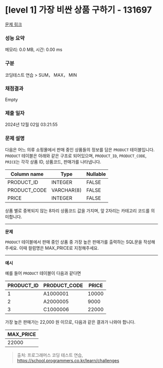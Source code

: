 # \[level 1] 가장 비싼 상품 구하기 - 131697

[문제 링크](https://school.programmers.co.kr/learn/courses/30/lessons/131697)

### 성능 요약

메모리: 0.0 MB, 시간: 0.00 ms

### 구분

코딩테스트 연습 > SUM， MAX， MIN

### 채점결과

Empty

### 제출 일자

2024년 12월 02일 03:21:55

### 문제 설명

다음은 어느 의류 쇼핑몰에서 판매 중인 상품들의 정보를 담은 `PRODUCT` 테이블입니다. `PRODUCT` 테이블은 아래와 같은 구조로 되어있으며, `PRODUCT_ID`, `PRODUCT_CODE`, `PRICE`는 각각 상품 ID, 상품코드, 판매가를 나타냅니다.

| Column name   | Type       | Nullable |
| ------------- | ---------- | -------- |
| PRODUCT\_ID   | INTEGER    | FALSE    |
| PRODUCT\_CODE | VARCHAR(8) | FALSE    |
| PRICE         | INTEGER    | FALSE    |

상품 별로 중복되지 않는 8자리 상품코드 값을 가지며, 앞 2자리는 카테고리 코드를 의미합니다.

***

**문제**

`PRODUCT` 테이블에서 판매 중인 상품 중 가장 높은 판매가를 출력하는 SQL문을 작성해주세요. 이때 컬럼명은 MAX\_PRICE로 지정해주세요.

***

**예시**

예를 들어 `PRODUCT` 테이블이 다음과 같다면

| PRODUCT\_ID | PRODUCT\_CODE | PRICE |
| ----------- | ------------- | ----- |
| 1           | A1000001      | 10000 |
| 2           | A2000005      | 9000  |
| 3           | C1000006      | 22000 |

가장 높은 판매가는 22,000 원 이므로, 다음과 같은 결과가 나와야 합니다.

| MAX\_PRICE |
| ---------- |
| 22000      |

> 출처: 프로그래머스 코딩 테스트 연습, https://school.programmers.co.kr/learn/challenges
